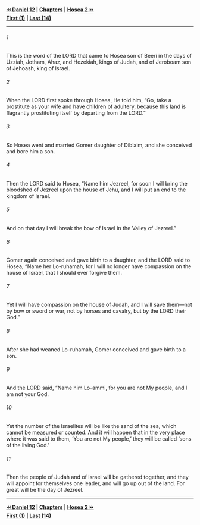   
**[⏪ Daniel 12](../44.27%20Daniel/Daniel%2012.md) | [Chapters](./_index.md) | [Hosea 2 ⏩](./Hosea%202.md)**  
**[First (1)](Hosea%201.md) | [Last (14)](./Hosea%2014.md)**  
  
---  
  
###### 1  
This is the word of the LORD that came to Hosea son of Beeri in the days of Uzziah, Jotham, Ahaz, and Hezekiah, kings of Judah, and of Jeroboam son of Jehoash, king of Israel.  
  
###### 2  
When the LORD first spoke through Hosea, He told him, “Go, take a prostitute as your wife and have children of adultery, because this land is flagrantly prostituting itself by departing from the LORD.”  
  
###### 3  
So Hosea went and married Gomer daughter of Diblaim, and she conceived and bore him a son.  
  
###### 4  
Then the LORD said to Hosea, “Name him Jezreel, for soon I will bring the bloodshed of Jezreel upon the house of Jehu, and I will put an end to the kingdom of Israel.  
  
###### 5  
And on that day I will break the bow of Israel in the Valley of Jezreel.”  
  
###### 6  
Gomer again conceived and gave birth to a daughter, and the LORD said to Hosea, “Name her Lo-ruhamah, for I will no longer have compassion on the house of Israel, that I should ever forgive them.  
  
###### 7  
Yet I will have compassion on the house of Judah, and I will save them—not by bow or sword or war, not by horses and cavalry, but by the LORD their God.”  
  
###### 8  
After she had weaned Lo-ruhamah, Gomer conceived and gave birth to a son.  
  
###### 9  
And the LORD said, “Name him Lo-ammi, for you are not My people, and I am not your God.  
  
###### 10  
Yet the number of the Israelites will be like the sand of the sea, which cannot be measured or counted. And it will happen that in the very place where it was said to them, ‘You are not My people,’ they will be called ‘sons of the living God.’  
  
###### 11  
Then the people of Judah and of Israel will be gathered together, and they will appoint for themselves one leader, and will go up out of the land. For great will be the day of Jezreel.  
  
  
---  
  
**[⏪ Daniel 12](../44.27%20Daniel/Daniel%2012.md) | [Chapters](./_index.md) | [Hosea 2 ⏩](./Hosea%202.md)**  
**[First (1)](Hosea%201.md) | [Last (14)](./Hosea%2014.md)**  
  

